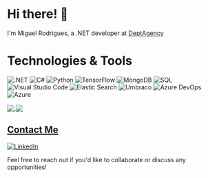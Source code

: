 # Hi there! 👋

I'm Miguel Rodrigues, a .NET developer at [DeptAgency](https://www.deptagency.com/)

# Technologies & Tools

![.NET](https://img.shields.io/badge/.NET-512BD4?style=for-the-badge&logo=dotnet&logoColor=white)
![C#](https://img.shields.io/badge/C%23-68217A?style=for-the-badge&logo=c-sharp&logoColor=white)
![Python](https://img.shields.io/badge/Python-3776AB?style=for-the-badge&logo=python&logoColor=white)
![TensorFlow](https://img.shields.io/badge/TensorFlow-FF6F00?style=for-the-badge&logo=tensorflow&logoColor=white)
![MongoDB](https://img.shields.io/badge/MongoDB-4EA94B?style=for-the-badge&logo=mongodb&logoColor=white)
![SQL](https://img.shields.io/badge/SQL-4479A1?style=for-the-badge&logo=sql&logoColor=white)
![Visual Studio Code](https://img.shields.io/badge/Visual_Studio_Code-0078D4?style=for-the-badge&logo=visual%20studio%20code&logoColor=white)
![Elastic Search](https://img.shields.io/badge/Elastic_Search-005571?style=for-the-badge&logo=elasticsearch&logoColor=white)
![Umbraco](https://img.shields.io/badge/Umbraco-68217A?style=for-the-badge&logo=umbraco&logoColor=white)
![Azure DevOps](https://img.shields.io/badge/Azure_DevOps-0078D7?style=for-the-badge&logo=azure-devops&logoColor=white)
![Azure](https://img.shields.io/badge/Azure-0089D6?style=for-the-badge&logo=microsoft-azure&logoColor=white)

<div>
  <a href="">
  <img align="center" heigth="180em" src="https://github-readme-stats.vercel.app/api?username=lmiguelmr&include_all_commits=true&count_private=true&show_icons=true&theme=dark">
  <img align="center" heigth="180em" src="https://github-readme-stats.vercel.app/api/top-langs/?username=lmiguelmr&&langs_count=16&layout=compact&theme=dark">
</div>
    
## Contact Me
[![LinkedIn](https://img.shields.io/badge/LinkedIn-0A66C2?style=for-the-badge&logo=linkedin&logoColor=white)](https://www.linkedin.com/in/luismiguelmrodrigues/)

Feel free to reach out if you'd like to collaborate or discuss any opportunities!


